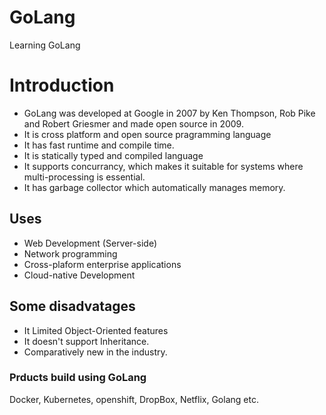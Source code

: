 
# GoLang

Learning GoLang

# Introduction

- GoLang was developed at Google in 2007 by Ken Thompson, Rob Pike and Robert Griesmer  and made open source in 2009.
- It is cross platform and open source pragramming language
- It has fast runtime and compile time.
- It is statically typed and compiled language
- It supports concurrancy, which makes it suitable for systems where multi-processing is essential.
- It has garbage collector which automatically manages memory.

## Uses

- Web Development (Server-side)
- Network programming
- Cross-plaform enterprise applications
- Cloud-native Development

## Some disadvatages

- It Limited Object-Oriented features
- It doesn't support Inheritance.
- Comparatively new in the industry.

### Prducts build using GoLang

Docker, Kubernetes, openshift, DropBox, Netflix, Golang etc.